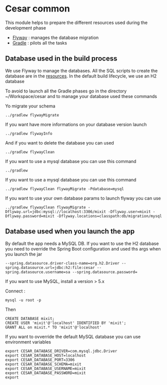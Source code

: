 # Cesar common

This module helps to prepare the different resources used during the development phase

* [Flyway](http://flywaydb.org/) : manages the database migration
* [Gradle](https://gradle.org/) : pilots all the tasks

## Database used in the build process

We use Flyway to manage the databases. All the SQL scripts to create the database are in the [resources](src/main/resources/db/migration). In the default build lifecycle, we use an H2 database 

To avoid to launch all the Gradle phases go in the directory ~/Workspace/cesar and to manage your database used these commands


Yo migrate your schema 

```
../gradlew flywayMigrate
```

If you want have more informations on your database version launch

```
../gradlew flywayInfo
```

And if you want to delete the database you can used

```
../gradlew flywayClean
```

If you want to use a mysql database you can use this command

```
../gradlew  
```

If you want to use a mysql database you can use this command

```
../gradlew flywayClean flywayMigrate -Pdatabase=mysql
```

If you want to use your own database params to launch flyway you can use
```
../gradlew flywayClean flywayMigrate -Dflyway.url=jdbc:mysql://localhost:3306/mixit -Dflyway.user=mixit -Dflyway.password=mixit -Dflyway.locations=classpath:db/migration/mysql
```

## Database used when you launch the app

By default the app needs a MySQL DB. If you want to use the H2 database you need to override the Spring Boot configuration and used ths args when you launch the jar
```
--spring.datasource.driver-class-name=org.h2.Driver --spring.datasource.url=jdbc:h2:file:cesar --spring.datasource.username=sa --spring.datasource.password=
```
If you want to use MySQL, install a version > 5.x

Connect : 
```
mysql -u root -p
```
Then
```
CREATE DATABASE mixit;
CREATE USER 'mixit'@'localhost' IDENTIFIED BY 'mixit';
GRANT ALL on mixit.* TO 'mixit'@'localhost'
```

If you want to ovverride the default MySQL database you can use environment variables
```
export CESAR_DATABASE_DRIVER=com.mysql.jdbc.Driver
export CESAR_DATABASE_HOST=localhost
export CESAR_DATABASE_PORT=3306
export CESAR_DATABASE_SCHEMA=mixit
export CESAR_DATABASE_USERNAME=mixit
export CESAR_DATABASE_PASSWORD=mixit
export
```

